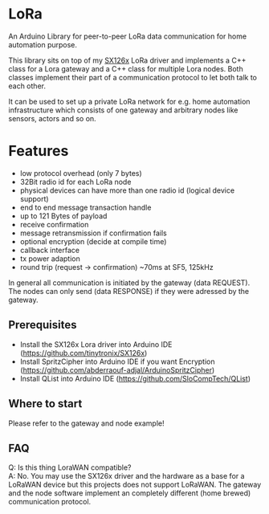 # LoRa
An Arduino Library for peer-to-peer LoRa data communication for home automation purpose.

This library sits on top of my [SX126x](https://github.com/tinytronix/SX126x) LoRa driver and implements a C++ class for a Lora gateway and a C++ class for multiple Lora nodes. Both classes implement their part of a communication protocol to let both talk to each other. 

It can be used to set up a private LoRa network for e.g. home automation infrastructure which consists of one gateway and arbitrary nodes like sensors, actors and so on.

# Features
- low protocol overhead (only 7 bytes)
- 32Bit radio id for each LoRa node
- physical devices can have more than one radio id (logical device support)
- end to end message transaction handle
- up to 121 Bytes of payload
- receive confirmation
- message retransmission if confirmation fails
- optional encryption (decide at compile time)
- callback interface 
- tx power adaption
- round trip (request -> confirmation) ~70ms at SF5, 125kHz

In general all communication is initiated by the gateway (data REQUEST). The nodes can only send (data RESPONSE) if they
were adressed by the gateway. 

## Prerequisites
- Install the SX126x Lora driver into Arduino IDE (https://github.com/tinytronix/SX126x)
- Install SpritzCipher into Arduino IDE if you want Encryption (https://github.com/abderraouf-adjal/ArduinoSpritzCipher)
- Install QList into Arduino IDE (https://github.com/SloCompTech/QList)

## Where to start
Please refer to the gateway and node example!

## FAQ
Q: Is this thing LoraWAN compatible? <br>
A: No. You may use the SX126x driver and the hardware as a base for a LoRaWAN device but this projects does not support LoRaWAN.
The gateway and the node software implement an completely different (home brewed) communication protocol.<br>
